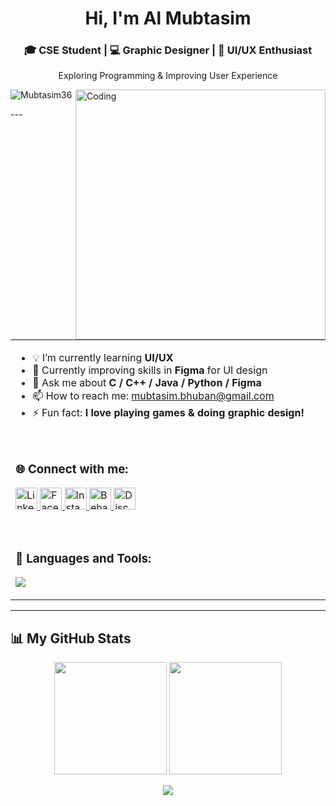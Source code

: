 <h1 align="center">Hi, I'm Al Mubtasim</h1>
<h3 align="center">🎓 CSE Student | 💻 Graphic Designer | 🎨 UI/UX Enthusiast</h3>
<p align="center">Exploring Programming & Improving User Experience</p>
<img align="right" alt="Coding" width="400" src="https://media.giphy.com/media/R03zWv5p1oNSQd91EP/giphy.gif" >
<p align="left"> <img src="https://komarev.com/ghpvc/?username=Mubtasim36&label=Profile%20views&color=0e75b6&style=flat" alt="Mubtasim36" /> </p>
---

<table>
  <tr>
    <!-- Left Column -->
    <td width="60%" valign="top">

- 💡 I’m currently learning **UI/UX**  
- 🎨 Currently improving skills in **Figma** for UI design  
- 💬 Ask me about **C / C++ / Java / Python / Figma**  
- 📫 How to reach me: [mubtasim.bhuban@gmail.com](mailto:mubtasim.bhuban@gmail.com)  
- ⚡ Fun fact: **I love playing games & doing graphic design!**

<br/>

<h3>🌐 Connect with me:</h3>

<p>
  <a href="https://www.linkedin.com/in/almubtasim/" target="_blank">
    <img src="https://upload.wikimedia.org/wikipedia/commons/thumb/8/81/LinkedIn_icon.svg/1024px-LinkedIn_icon.svg.png" alt="LinkedIn" height="35" />
  </a>
  <a href="https://www.facebook.com/Bhuban36" target="_blank">
    <img src="https://upload.wikimedia.org/wikipedia/commons/thumb/5/51/Facebook_f_logo_%282019%29.svg/1280px-Facebook_f_logo_%282019%29.svg.png" alt="Facebook" height="35" />
  </a>
  <a href="https://instagram.com/im_bhubann" target="_blank">
    <img src="https://upload.wikimedia.org/wikipedia/commons/thumb/a/a5/Instagram_icon.png/2048px-Instagram_icon.png" alt="Instagram" height="35" />
  </a>
  <a href="https://www.behance.net/almubtasim" target="_blank">
    <img src="https://cdn.worldvectorlogo.com/logos/behance-1.svg" alt="Behance" height="35" />
  </a>
  <a href="https://discordapp.com/users/aethe3636" target="_blank">
    <img src="https://static.vecteezy.com/system/resources/previews/006/892/625/non_2x/discord-logo-icon-editorial-free-vector.jpg" alt="Discord" height="35" />
  </a>
</p>

<br/>

<h3>🚀 Languages and Tools:</h3>
<p>
  <img src="https://skillicons.dev/icons?i=c,cpp,java,python,arduino,figma,ps" />
</p>

  </tr>
</table>

---

## 📊 My GitHub Stats

<p align="center">
  <img height="180px" src="https://github-readme-stats.vercel.app/api?username=Mubtasim36&show_icons=true&theme=tokyonight" />
  <img height="180px" src="https://github-readme-stats.vercel.app/api/top-langs/?username=Mubtasim36&layout=compact&theme=tokyonight" />
</p>

<p align="center">
  <img src="https://github-readme-streak-stats.herokuapp.com/?user=Mubtasim36&theme=tokyonight" />
</p>
